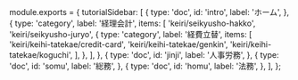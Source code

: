 module.exports = {
  tutorialSidebar: [
    {
      type: 'doc',
      id: 'intro',
      label: 'ホーム',
    },
    {
      type: 'category',
      label: '経理会計',
      items: [
        'keiri/seikyusho-hakko',
        'keiri/seikyusho-juryo',
        {
          type: 'category',
          label: '経費立替',
          items: [
            'keiri/keihi-tatekae/credit-card',
            'keiri/keihi-tatekae/genkin',
            'keiri/keihi-tatekae/koguchi',
          ],
        },
      ],
    },
    {
      type: 'doc',
      id: 'jinji',
      label: '人事労務',
    },
    {
      type: 'doc',
      id: 'somu',
      label: '総務',
    },
    {
      type: 'doc',
      id: 'homu',
      label: '法務',
    },
  ],
};
